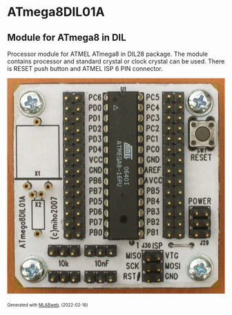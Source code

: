 <!--- PrjInfo ---> <!--- Please remove this line after manually editing --->
<!--- 00a56be08b96043df9e37d6aff7b6990 --->
<!--- Created:2022-02-16 21:52:31.167585: ---> 
<!--- Author:: ---> 
<!--- AuthorEmail:: ---> 
<!--- Tags:: ---> 
<!--- Ust:: ---> 
<!--- Label --->
<!--- ELabel ---> 
<!--- Name:ATmega8DIL01A: --->
# ATmega8DIL01A
<!--- LongName --->
## Module for ATmega8 in DIL
<!--- ELongName ---> 

<!--- Lead --->
Processor module for ATMEL ATmega8 in DIL28 package. The module contains processor and standard crystal or clock crystal can be used. There is RESET push button and ATMEL ISP 6 PIN connector.
<!--- ELead ---> 

![ATmega8DIL01A](doc/img/ATmega8DIL01A_top_small.jpg) 


<!--- Description --->
<!--- EDescription --->
<!--- Content --->
<!--- EContent --->
<sub><sup> Generated with [MLABweb](https://github.com/MLAB-project/MLABweb). (2022-02-16)</sup></sub>